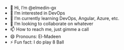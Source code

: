 - 👋 Hi, I’m @elmedin-gx
- 👀 I’m interested in DevOps
- 🌱 I’m currently learning DevOps, Angular, Azure, etc.
- 💞️ I’m looking to collaborate on whatever
- 📫 How to reach me, just gimme a call
- 😄 Pronouns: El-Madeen
- ⚡ Fun fact: I do play 8 Ball

<!---
elmedin-gx/elmedin-gx is a ✨ special ✨ repository because its `README.md` (this file) appears on your GitHub profile.
You can click the Preview link to take a look at your changes.
--->
